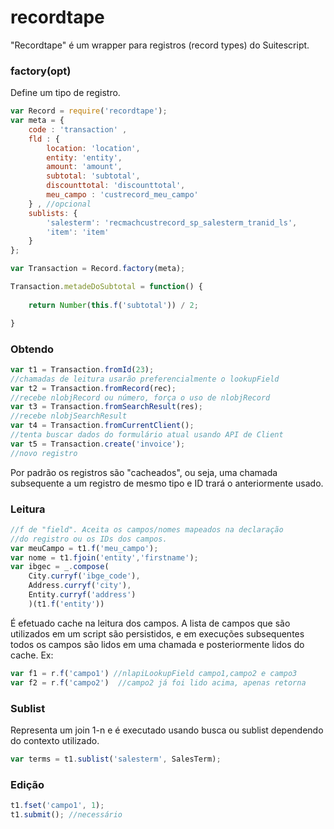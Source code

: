 # recordtape

"Recordtape" é um wrapper para registros (record types) do Suitescript.

### factory(opt)

Define um tipo de registro.

```javascript
var Record = require('recordtape');
var meta = {
    code : 'transaction' ,
    fld : {
        location: 'location',
        entity: 'entity',
        amount: 'amount',
        subtotal: 'subtotal',
        discounttotal: 'discounttotal',
        meu_campo : 'custrecord_meu_campo'
    } , //opcional
    sublists: {
        'salesterm': 'recmachcustrecord_sp_salesterm_tranid_ls',
        'item': 'item'
    }    
};

var Transaction = Record.factory(meta);

Transaction.metadeDoSubtotal = function() {
    
    return Number(this.f('subtotal')) / 2;

}

```

### Obtendo

```javascript
var t1 = Transaction.fromId(23);
//chamadas de leitura usarão preferencialmente o lookupField
var t2 = Transaction.fromRecord(rec);
//recebe nlobjRecord ou número, força o uso de nlobjRecord
var t3 = Transaction.fromSearchResult(res);
//recebe nlobjSearchResult
var t4 = Transaction.fromCurrentClient();
//tenta buscar dados do formulário atual usando API de Client
var t5 = Transaction.create('invoice');
//novo registro
```

Por padrão os registros são "cacheados", ou seja, uma chamada subsequente
a um registro de mesmo tipo e ID trará o anteriormente usado.

### Leitura

```javascript
//f de "field". Aceita os campos/nomes mapeados na declaração
//do registro ou os IDs dos campos.
var meuCampo = t1.f('meu_campo');
var nome = t1.fjoin('entity','firstname');
var ibgec = _.compose(
    City.curryf('ibge_code'),
    Address.curryf('city'),
    Entity.curryf('address')
    )(t1.f('entity'))
```

É efetuado cache na leitura dos campos.
A lista de campos que são utilizados em um script são persistidos,
e em execuções subsequentes todos os campos são lidos em uma chamada e
posteriormente lidos do cache. Ex:

```javascript
var f1 = r.f('campo1') //nlapiLookupField campo1,campo2 e campo3
var f2 = r.f('campo2')  //campo2 já foi lido acima, apenas retorna
```

### Sublist

Representa um join 1-n e é executado usando busca ou sublist dependendo
do contexto utilizado.

```javascript
var terms = t1.sublist('salesterm', SalesTerm);
```

### Edição

```javascript
t1.fset('campo1', 1);
t1.submit(); //necessário
```